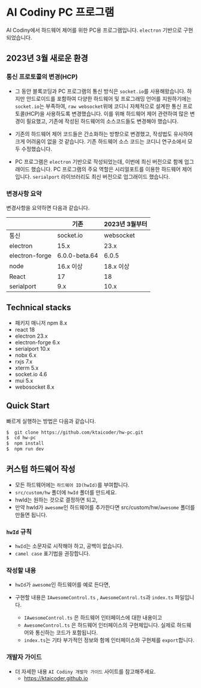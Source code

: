 # AI Codiny PC 프로그램

AI Codiny에서 하드웨어 제어를 위한 PC용 프로그램입니다. `electron` 기반으로 구현되었습니다.

## 2023년 3월 새로운 환경

### 통신 프로토콜의 변경(HCP)
- 그 동안 블록코딩과 PC 프로그램의 통신 방식은 `socket.io`를 사용해왔습니다. 하지만 안드로이드를 포함하여 다양한 하드웨어 및 프로그래밍 언어를 지원하기에는 `socket.io`는 부족하여, `raw websocket`위에 코디니 자체적으로 설계한 통신 프로토콜(HCP)을 사용하도록 변경했습니다. 이를 위해 하드웨어 제어 관련하여 많은 변경이 필요했고, 기존에 작성된 하드웨어의 소스코드들도 변경해야 했습니다.

- 기존의 하드웨어 제어 코드들은 간소화하는 방향으로 변경했고, 작성법도 유사하여 크게 어려움이 없을 것 같습니다. 기존 하드웨어 소스 코드는 코디니 연구소에서 모두 수정했습니다.

- PC 프로그램은 `electron` 기반으로 작성되었는데, 이번에 최신 버전으로 함께 업그래이드 했습니다. PC 프로그램의 주요 역할은 시리얼포트를 이용한 하드웨어 제어입니다. `serialport` 라이브러리도 최신 버전으로 업그래이드 했습니다.

### 변경사항 요약

변경사항을 요약하면 다음과 같습니다.

|                 | 기존           | 2023년 3월부터 |
| --------------- | -------------- | -------------- |
| 통신            | socket.io      | websocket      |
| electron        | 15.x           | 23.x           |
| electron-forge  | 6.0.0-beta.64  | 6.0.5          |
| node            | 16.x 이상      | 18.x 이상      |
| React           | 17             | 18             |
| serialport      | 9.x            | 10.x           |


## Technical stacks

- 패키지 매니저 npm 8.x
- react 18
- electron 23.x
- electron-forge 6.x
- serialport 10.x
- nobx 6.x
- rxjs 7.x
- xterm 5.x
- socket.io 4.6
- mui 5.x
- webosocket 8.x



## Quick Start

빠르게 실행하는 방법은 다음과 같습니다.

```sh
$  git clone https://github.com/ktaicoder/hw-pc.git
$  cd hw-pc
$  npm install
$  npm run dev
```


## 커스텀 하드웨어 작성

-  모든 하드웨어에는 `하드웨어 ID(hwId)`를 부여합니다.
-  `src/custom/hw` 폴더에 `hwId` 폴더를 만드세요. 
- hwId는 원하는 것으로 결정하면 되고, 
- 만약 hwId가 `awesome`인 하드웨어를 추가한다면 src/custom/hw/`awesome` 폴더를 만들면 됩니다.

### `hwId` 규칙
- `hwId`는 소문자로 시작해야 하고, 공백이 없습니다.
- `camel case` 표기법을 권장합니다.

### 작성할 내용

- `hwId`가 `awesome`인 하드웨어를 예로 든다면,

- 구현할 내용은  `IAwesomeControl.ts` , `AwesomeControl.ts`과 `index.ts` 파일입니다.
    - `IAwesomeControl.ts` 은 하드웨어 인터페이스에 대한 내용이고
    - `AwesomeControl.ts` 은 하드웨어 인터페이스의 구현체입니다. 실제로 하드웨어와 통신하는 코드가 포함됩니다.
    - `index.ts`는 기타 부가적인 정보와 함께 인터페이스와 구현체를 `export`합니다.

### 개발자 가이드
- 더 자세한 내용 `AI Codiny 개발자 가이드` 사이트를 참고해주세요.
    - https://ktaicoder.github.io

